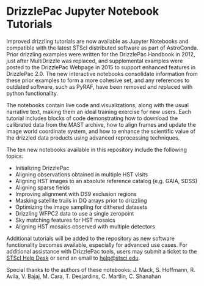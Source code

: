 # DrizzlePac Jupyter Notebook Tutorials


Improved drizzling tutorials are now available as Jupyter Notebooks and compatible with the latest STScI distributed software as part of AstroConda. Prior drizzling examples were written for the DrizzlePac Handbook in 2012, just after MultiDrizzle was replaced, and supplemental examples were posted to the DrizzlePac Webpage in 2015 to support enhanced features in DrizzlePac 2.0. The new interactive notebooks consolidate information from these prior examples to form a more cohesive set, and any references to outdated software, such as PyRAF, have been removed and replaced with python functionality.

The notebooks contain live code and visualizations, along with the usual narrative text, making them an ideal training exercise for new users. Each tutorial includes blocks of code demonstrating how to download the calibrated data from the MAST archive, how to align frames and update the image world coordinate system, and how to enhance the scientific value of the drizzled data products using advanced reprocessing techniques.

The ten new notebooks available in this repository include the following topics:

* Initializing DrizzlePac
* Aligning observations obtained in multiple HST visits
* Aligning HST images to an absolute reference catalog (e.g. GAIA, SDSS)
* Aligning sparse fields
* Improving alignment with DS9 exclusion regions
* Masking satellite trails in DQ arrays prior to drizzling
* Optimizing the image sampling for dithered datasets
* Drizzling WFPC2 data to use a single zeropoint
* Sky matching features for HST mosaics
* Aligning HST mosaics observed with multiple detectors

Additional tutorials will be added to the repository as new software functionality becomes available, especially for advanced use cases. For additional assistance with DrizzlePac tools, users may submit a ticket to the [STScI Help Desk](https://stsci.service-now.com/hst?id=hst_index) or send an email to help@stsci.edu.


Special thanks to the authors of these notebooks: J. Mack, S. Hoffmann, R. Avila, V. Bajaj, M. Cara, T. Desjardins, C. Martlin, C. Shanahan
